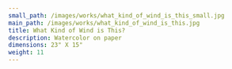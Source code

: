 ```yaml
---
small_path: /images/works/what_kind_of_wind_is_this_small.jpg
main_path: /images/works/what_kind_of_wind_is_this.jpg
title: What Kind of Wind is This?
description: Watercolor on paper
dimensions: 23" X 15"
weight: 11
---
```


